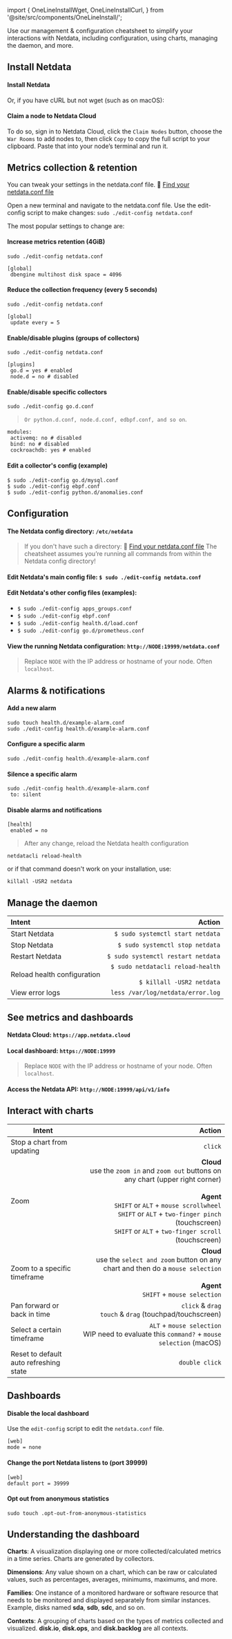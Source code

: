 <!--
title: "Netdata management and configuration cheatsheet"
description: "'Connecting an Agent to the Cloud allows a Netdata Agent, running on a distributed node, to securely connect to Netdata Cloud via the encrypted Agent-Cloud link (ACLK).'"
image: "/cheatsheet/cheatsheet-meta.png"
sidebar_label: "Cheatsheet"
custom_edit_url: "https://github.com/netdata/netdata/blob/master/docs/cloud/cheatsheet.md"
part_of_learn: "True"
learn_status: "Published"
learn_topic_type: "Getting started"
learn_rel_path: "Getting started"
sidebar_position: "100"
-->

import {
	OneLineInstallWget,
	OneLineInstallCurl,
} from '@site/src/components/OneLineInstall/';

Use our management &amp; configuration cheatsheet to simplify your interactions with Netdata, including configuration,
using charts, managing the daemon, and more.

## Install Netdata

#### Install Netdata

<OneLineInstallWget />

Or, if you have cURL but not wget (such as on macOS):

<OneLineInstallCurl />

#### Claim a node to Netdata Cloud

To do so, sign in to Netdata Cloud, click the `Claim Nodes` button, choose the `War Rooms` to add nodes to, then click `Copy` to copy the full script to your clipboard. Paste that into your node’s terminal and run it.

## Metrics collection & retention

You can tweak your settings in the netdata.conf file.
📄 [Find your netdata.conf file](https://learn.netdata.cloud/guides/step-by-step/step-04#find-your-netdataconf-file)

Open a new terminal and navigate to the netdata.conf file. Use the edit-config script to make changes: `sudo ./edit-config netdata.conf`

The most popular settings to change are:

#### Increase metrics retention (4GiB)

```
sudo ./edit-config netdata.conf
```

```
[global]
 dbengine multihost disk space = 4096
```

#### Reduce the collection frequency (every 5 seconds)

```
sudo ./edit-config netdata.conf
```

```
[global]
 update every = 5
```

#### Enable/disable plugins (groups of collectors)

```
sudo ./edit-config netdata.conf
```

```
[plugins]
 go.d = yes # enabled
 node.d = no # disabled
```

#### Enable/disable specific collectors

```
sudo ./edit-config go.d.conf
```

> `Or python.d.conf, node.d.conf, edbpf.conf, and so on`.

```
modules:
 activemq: no # disabled
 bind: no # disabled
 cockroachdb: yes # enabled
```

#### Edit a collector's config (example)

```
$ sudo ./edit-config go.d/mysql.conf
$ sudo ./edit-config ebpf.conf
$ sudo ./edit-config python.d/anomalies.conf
```

## Configuration

#### The Netdata config directory: `/etc/netdata`

> If you don't have such a directory:
> 📄 [Find your netdata.conf file](https://learn.netdata.cloud/guides/step-by-step/step-04#find-your-netdataconf-file)
> The cheatsheet assumes you’re running all commands from within the Netdata config directory!

#### Edit Netdata's main config file: `$ sudo ./edit-config netdata.conf`

#### Edit Netdata's other config files (examples):

- `$ sudo ./edit-config apps_groups.conf`
- `$ sudo ./edit-config ebpf.conf`
- `$ sudo ./edit-config health.d/load.conf`
- `$ sudo ./edit-config go.d/prometheus.conf`

#### View the running Netdata configuration: `http://NODE:19999/netdata.conf`

> Replace `NODE` with the IP address or hostname of your node. Often `localhost`.

## Alarms & notifications

#### Add a new alarm

```
sudo touch health.d/example-alarm.conf
sudo ./edit-config health.d/example-alarm.conf
```

#### Configure a specific alarm

```
sudo ./edit-config health.d/example-alarm.conf
```

#### Silence a specific alarm

```
sudo ./edit-config health.d/example-alarm.conf
 to: silent
```

#### Disable alarms and notifications

```
[health]
 enabled = no
```

> After any change, reload the Netdata health configuration

```
netdatacli reload-health
```

or if that command doesn't work on your installation, use:

```
killall -USR2 netdata
```

## Manage the daemon

| Intent                      |                                                                Action |
| :-------------------------- | --------------------------------------------------------------------: |
| Start Netdata               |                                      `$ sudo systemctl start netdata` |
| Stop Netdata                |                                       `$ sudo systemctl stop netdata` |
| Restart Netdata             |                                    `$ sudo systemctl restart netdata` |
| Reload health configuration | `$ sudo netdatacli reload-health` <br></br> `$ killall -USR2 netdata` |
| View error logs             |                                     `less /var/log/netdata/error.log` |

## See metrics and dashboards

#### Netdata Cloud: `https://app.netdata.cloud`

#### Local dashboard: `https://NODE:19999`

> Replace `NODE` with the IP address or hostname of your node. Often `localhost`.

#### Access the Netdata API: `http://NODE:19999/api/v1/info`

## Interact with charts

| Intent                                 |                                                                                                                                                                                                                                                                          Action |
| -------------------------------------- | ------------------------------------------------------------------------------------------------------------------------------------------------------------------------------------------------------------------------------------------------------------------------------: |
| Stop a chart from updating             |                                                                                                                                                                                                                                                                         `click` |
| Zoom                                   | **Cloud** <br/> use the `zoom in` and `zoom out` buttons on any chart (upper right corner) <br/><br/> **Agent**<br/>`SHIFT` or `ALT` + `mouse scrollwheel` <br/> `SHIFT` or `ALT` + `two-finger pinch` (touchscreen) <br/> `SHIFT` or `ALT` + `two-finger scroll` (touchscreen) |
| Zoom to a specific timeframe           |                                                                                                                                **Cloud**<br/>use the `select and zoom` button on any chart and then do a `mouse selection` <br/><br/> **Agent**<br/>`SHIFT` + `mouse selection` |
| Pan forward or back in time            |                                                                                                                                                                                                                  `click` & `drag` <br/> `touch` & `drag` (touchpad/touchscreen) |
| Select a certain timeframe             |                                                                                                                                                                                `ALT` + `mouse selection` <br/> WIP need to evaluate this `command?` + `mouse selection` (macOS) |
| Reset to default auto refreshing state |                                                                                                                                                                                                                                                                  `double click` |

## Dashboards

#### Disable the local dashboard

Use the `edit-config` script to edit the `netdata.conf` file.

```
[web]
mode = none
```

#### Change the port Netdata listens to (port 39999)

```
[web]
default port = 39999
```

#### Opt out from anonymous statistics

```
sudo touch .opt-out-from-anonymous-statistics
```

## Understanding the dashboard

**Charts**: A visualization displaying one or more collected/calculated metrics in a time series. Charts are generated
by collectors.

**Dimensions**: Any value shown on a chart, which can be raw or calculated values, such as percentages, averages,
minimums, maximums, and more.

**Families**: One instance of a monitored hardware or software resource that needs to be monitored and displayed
separately from similar instances. Example, disks named
**sda**, **sdb**, **sdc**, and so on.

**Contexts**: A grouping of charts based on the types of metrics collected and visualized.
**disk.io**, **disk.ops**, and **disk.backlog** are all contexts.
